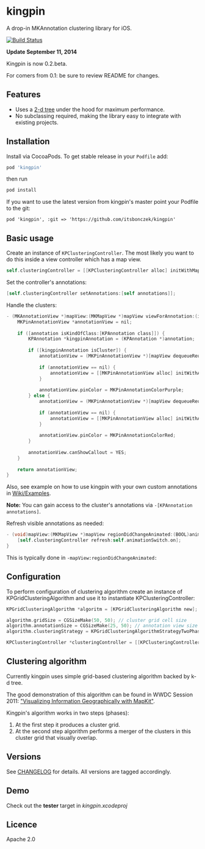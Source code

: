 # kingpin

A drop-in MKAnnotation clustering library for iOS.

[![Build Status](https://travis-ci.org/itsbonczek/kingpin.svg?branch=master)](https://travis-ci.org/itsbonczek/kingpin)

__Update September 11, 2014__

Kingpin is now 0.2.beta. 

For comers from 0.1: be sure to review README for changes.

## Features

* Uses a [2-d tree](http://en.wikipedia.org/wiki/K-d_tree) under the hood for maximum performance.
* No subclassing required, making the library easy to integrate with existing projects.

## Installation

Install via CocoaPods. To get stable release in your `Podfile` add:

```ruby
pod 'kingpin'
```

then run 

```bash
pod install
```

If you want to use the latest version from kingpin's master point your Podfile to the git:

```
pod 'kingpin', :git => 'https://github.com/itsbonczek/kingpin'
```

## Basic usage

Create an instance of `KPClusteringController`. The most likely you want to do this inside a view controller which has a map view.

```objective-c
self.clusteringController = [[KPClusteringController alloc] initWithMapView:self.mapView]
```

Set the controller's annotations:

```objective-c
[self.clusteringController setAnnotations:[self annotations]];
```

Handle the clusters:

```objective-c
- (MKAnnotationView *)mapView:(MKMapView *)mapView viewForAnnotation:(id<MKAnnotation>)annotation {
    MKPinAnnotationView *annotationView = nil;
    
    if ([annotation isKindOfClass:[KPAnnotation class]]) {
        KPAnnotation *kingpinAnnotation = (KPAnnotation *)annotation;
        
        if ([kingpinAnnotation isCluster]) {
            annotationView = (MKPinAnnotationView *)[mapView dequeueReusableAnnotationViewWithIdentifier:@"cluster"];
            
            if (annotationView == nil) {
                annotationView = [[MKPinAnnotationView alloc] initWithAnnotation:kingpinAnnotation reuseIdentifier:@"cluster"];
            }
            
            annotationView.pinColor = MKPinAnnotationColorPurple;
        } else {
            annotationView = (MKPinAnnotationView *)[mapView dequeueReusableAnnotationViewWithIdentifier:@"pin"];
            
            if (annotationView == nil) {
                annotationView = [[MKPinAnnotationView alloc] initWithAnnotation:[kingpinAnnotation.annotations anyObject] reuseIdentifier:@"pin"];
            }
            
            annotationView.pinColor = MKPinAnnotationColorRed;
        }
        
        annotationView.canShowCallout = YES;
    }
    
    return annotationView;
}
```

Also, see example on how to use kingpin with your own custom annotations in [Wiki/Examples](https://github.com/itsbonczek/kingpin/wiki/Examples).

__Note:__ You can gain access to the cluster's annotations via `-[KPAnnotation annotations]`.

Refresh visible annotations as needed:

```objective-c
- (void)mapView:(MKMapView *)mapView regionDidChangeAnimated:(BOOL)animated {
    [self.clusteringController refresh:self.animationSwitch.on];
}
```

This is typically done in `-mapView:regionDidChangeAnimated:`

## Configuration

To perform configuration of clustering algorithm create an instance of KPGridClusteringAlgorithm and use it to instantiate KPClusteringController:

```objective-c
KPGridClusteringAlgorithm *algoritm = [KPGridClusteringAlgorithm new];

algorithm.gridSize = CGSizeMake(50, 50); // cluster grid cell size
algorithm.annotationSize = CGSizeMake(25, 50); // annotation view size
algorithm.clusteringStrategy = KPGridClusteringAlgorithmStrategyTwoPhase;

KPClusteringController *clusteringController = [[KPClusteringController alloc] initWithMapView:self.mapView clusteringAlgorithm:algorithm];
```

## Clustering algorithm

Currently kingpin uses simple grid-based clustering algorithm backed by k-d tree.

The good demonstration of this algorithm can be found in WWDC Session 2011: ["Visualizing Information Geographically with MapKit"](https://developer.apple.com/videos/wwdc/2011/).

Kingpin's algorithm works in two steps (phases): 

1. At the first step it produces a cluster grid.
2. At the second step algorithm performs a merger of the clusters in this cluster grid that visually overlap.

## Versions

See [CHANGELOG](https://github.com/itsbonczek/kingpin/blob/master/CHANGELOG.md) for details. All versions are tagged accordingly.

## Demo

Check out the **tester** target in *kingpin.xcodeproj*

## Licence

Apache 2.0

